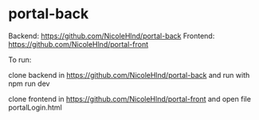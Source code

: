 ﻿# portal-back


Backend: https://github.com/NicoleHlnd/portal-back
Frontend: https://github.com/NicoleHlnd/portal-front


To run: 

clone backend in https://github.com/NicoleHlnd/portal-back and run with npm run dev 

clone frontend in https://github.com/NicoleHlnd/portal-front and open file portalLogin.html
